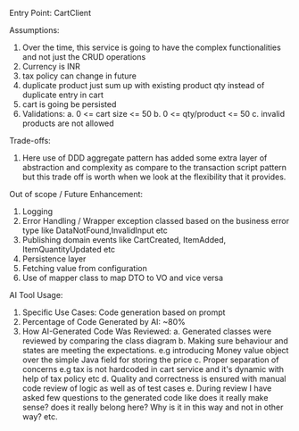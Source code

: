 Entry Point: CartClient

Assumptions:
1. Over the time, this service is going to have the complex functionalities and not just the CRUD operations
2. Currency is INR
3. tax policy can change in future
4. duplicate product just sum up with existing product qty instead of duplicate entry in cart
5. cart is going be persisted
6. Validations:
    a. 0 <= cart size <= 50
    b. 0 <= qty/product <= 50
    c. invalid products are not allowed

Trade-offs:
1. Here use of DDD aggregate pattern has added some extra layer of abstraction and complexity as compare to the transaction script pattern but this trade off is worth when we look at the flexibility that it provides.

Out of scope / Future Enhancement:
1. Logging
2. Error Handling / Wrapper exception classed based on the business error type like DataNotFound,InvalidInput etc
3. Publishing domain events like CartCreated, ItemAdded, ItemQuantityUpdated etc
4. Persistence layer
5. Fetching value from configuration
6. Use of mapper class to map DTO to VO and vice versa

AI Tool Usage:
1. Specific Use Cases: Code generation based on prompt
2. Percentage of Code Generated by AI: ~80%
3. How AI-Generated Code Was Reviewed:
    a. Generated classes were reviewed by comparing the class diagram
    b. Making sure behaviour and states are meeting the expectations. e.g introducing Money value object over the simple Java field for storing the price
    c. Proper separation of concerns e.g tax is not hardcoded in cart service and it's dynamic with help of tax policy etc
    d. Quality and correctness is ensured with manual code review of logic as well as of test cases
    e. During review I have asked few questions to the generated code like does it really make sense? does it really belong here? Why is it in this way and not in other way? etc.
